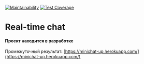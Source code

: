 [![Maintainability](https://api.codeclimate.com/v1/badges/dd30637f358057e62fcb/maintainability)](https://codeclimate.com/github/upokusaev/frontend-project-lvl4/maintainability)
[![Test Coverage](https://api.codeclimate.com/v1/badges/dd30637f358057e62fcb/test_coverage)](https://codeclimate.com/github/upokusaev/frontend-project-lvl4/test_coverage)


# Real-time chat

#### Проект находится в разработке
Промежуточный результат: [https://minichat-up.herokuapp.com/](https://minichat-up.herokuapp.com/)